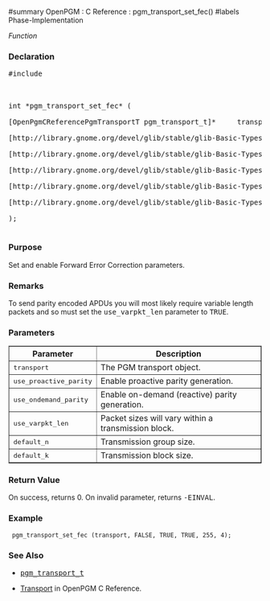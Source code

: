 ﻿#summary OpenPGM : C Reference : pgm\_transport\_set\_fec()
#labels Phase-Implementation

_Function_
### Declaration ###
<pre>
#include <pgm/pgm.h><br>
<br>
int *pgm_transport_set_fec* (<br>
[OpenPgmCReferencePgmTransportT pgm_transport_t]*     transport,<br>
[http://library.gnome.org/devel/glib/stable/glib-Basic-Types.html#gboolean gboolean]             use_proactive_parity,<br>
[http://library.gnome.org/devel/glib/stable/glib-Basic-Types.html#gboolean gboolean]             use_ondemand_parity,<br>
[http://library.gnome.org/devel/glib/stable/glib-Basic-Types.html#gboolean gboolean]             use_varpkt_len,<br>
[http://library.gnome.org/devel/glib/stable/glib-Basic-Types.html#guint guint]                default_n,<br>
[http://library.gnome.org/devel/glib/stable/glib-Basic-Types.html#guint guint]                default_k<br>
);<br>
</pre>

### Purpose ###
Set and enable Forward Error Correction parameters.

### Remarks ###
To send parity encoded APDUs you will most likely require variable length packets and so must set the <tt>use_varpkt_len</tt> parameter to <tt>TRUE</tt>.

### Parameters ###
<table cellpadding='5' border='1' cellspacing='0'>
<tr>
<th>Parameter</th>
<th>Description</th>
</tr>
<tr>
<td><tt>transport</tt></td>
<td>The PGM transport object.</td>
</tr><tr>
<td><tt>use_proactive_parity</tt></td>
<td>Enable proactive parity generation.</td>
</tr><tr>
<td><tt>use_ondemand_parity</tt></td>
<td>Enable on-demand (reactive) parity generation.</td>
</tr><tr>
<td><tt>use_varpkt_len</tt></td>
<td>Packet sizes will vary within a transmission block.</td>
</tr><tr>
<td><tt>default_n</tt></td>
<td>Transmission group size.</td>
</tr><tr>
<td><tt>default_k</tt></td>
<td>Transmission block size.</td>
</tr>
</table>


### Return Value ###
On success, returns 0.  On invalid parameter, returns <tt>-EINVAL</tt>.

### Example ###
```
 pgm_transport_set_fec (transport, FALSE, TRUE, TRUE, 255, 4);
```

### See Also ###
  * <tt><a href='OpenPgmCReferencePgmTransportT.md'>pgm_transport_t</a></tt><br>
<ul><li><a href='OpenPgmCReferenceTransport.md'>Transport</a> in OpenPGM C Reference.
